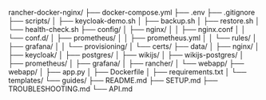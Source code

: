 
rancher-docker-nginx/
├── docker-compose.yml
├── .env
├── .gitignore
├── scripts/
│   ├── keycloak-demo.sh
│   ├── backup.sh
│   ├── restore.sh
│   └── health-check.sh
├── config/
│   ├── nginx/
│   │   ├── nginx.conf
│   │   └── conf.d/
│   ├── prometheus/
│   │   ├── prometheus.yml
│   │   └── rules/
│   ├── grafana/
│   │   └── provisioning/
│   └── certs/
├── data/
│   ├── nginx/
│   ├── keycloak/
│   ├── postgres/
│   ├── wikijs/
│   ├── wikijs-postgres/
│   ├── prometheus/
│   ├── grafana/
│   ├── rancher/
│   └── webapp/
├── webapp/
│   ├── app.py
│   ├── Dockerfile
│   ├── requirements.txt
│   └── templates/
└── guides/
    ├── README.md
    ├── SETUP.md
    ├── TROUBLESHOOTING.md
    └── API.md